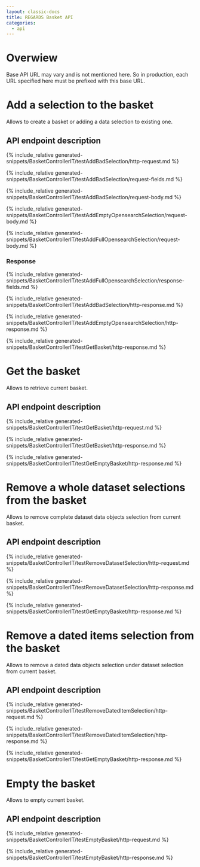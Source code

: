 ```yaml
---
layout: classic-docs
title: REGARDS Basket API
categories:
  - api
---
```

# Overwiew

Base API URL may vary and is not mentioned here. So in production, each
URL specified here must be prefixed with this base URL.

# Add a selection to the basket

Allows to create a basket or adding a data selection to existing one.

## API endpoint description

{% include_relative generated-snippets/BasketControllerIT/testAddBadSelection/http-request.md %}

{% include_relative generated-snippets/BasketControllerIT/testAddBadSelection/request-fields.md %}

{% include_relative generated-snippets/BasketControllerIT/testAddBadSelection/request-body.md %}

{% include_relative generated-snippets/BasketControllerIT/testAddEmptyOpensearchSelection/request-body.md %}

{% include_relative generated-snippets/BasketControllerIT/testAddFullOpensearchSelection/request-body.md %}

### Response

{% include_relative generated-snippets/BasketControllerIT/testAddFullOpensearchSelection/response-fields.md %}

{% include_relative generated-snippets/BasketControllerIT/testAddBadSelection/http-response.md %}

{% include_relative generated-snippets/BasketControllerIT/testAddEmptyOpensearchSelection/http-response.md %}

{% include_relative generated-snippets/BasketControllerIT/testGetBasket/http-response.md %}

# Get the basket

Allows to retrieve current basket.

## API endpoint description

{% include_relative generated-snippets/BasketControllerIT/testGetBasket/http-request.md %}

{% include_relative generated-snippets/BasketControllerIT/testGetBasket/http-response.md %}

{% include_relative generated-snippets/BasketControllerIT/testGetEmptyBasket/http-response.md %}

# Remove a whole dataset selections from the basket

Allows to remove complete dataset data objects selection from current
basket.

## API endpoint description

{% include_relative generated-snippets/BasketControllerIT/testRemoveDatasetSelection/http-request.md %}

{% include_relative generated-snippets/BasketControllerIT/testRemoveDatasetSelection/http-response.md %}

{% include_relative generated-snippets/BasketControllerIT/testGetEmptyBasket/http-response.md %}

# Remove a dated items selection from the basket

Allows to remove a dated data objects selection under dataset selection
from current basket.

## API endpoint description

{% include_relative generated-snippets/BasketControllerIT/testRemoveDatedItemSelection/http-request.md %}

{% include_relative generated-snippets/BasketControllerIT/testRemoveDatedItemSelection/http-response.md %}

{% include_relative generated-snippets/BasketControllerIT/testGetEmptyBasket/http-response.md %}

# Empty the basket

Allows to empty current basket.

## API endpoint description

{% include_relative generated-snippets/BasketControllerIT/testEmptyBasket/http-request.md %}

{% include_relative generated-snippets/BasketControllerIT/testEmptyBasket/http-response.md %}
